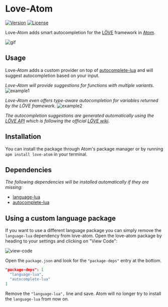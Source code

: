 # Love-Atom

[![Version](https://img.shields.io/badge/Version-3.1.8-blue.svg)](https://github.com/rm-code/love-atom/releases/latest)
[![License](http://img.shields.io/badge/Licence-MIT-brightgreen.svg)](LICENSE.md)

Love-Atom adds smart autocompletion for the [LÖVE](https://love2d.org) framework in [Atom](https://atom.io/).

![gif](https://raw.githubusercontent.com/rm-code/love-atom/master/screenshots/anim.gif)

## Usage

Love-Atom adds a custom provider on top of [autocomplete-lua](https://github.com/dapetcu21/atom-autocomplete-lua) and will suggest autocompletion based on your input.

_Love-Atom will provide suggestions for functions with multiple variants._
![example1](https://raw.githubusercontent.com/rm-code/love-atom/master/screenshots/function_variants.png)

_Love-Atom even offers type-aware autocompletion for variables returned by the LÖVE framework._
![example2](https://raw.githubusercontent.com/rm-code/love-atom/master/screenshots/type_completion.png)

_The autocompletion suggestions are generated automatically using the [LÖVE API](https://github.com/love2d-community/love-api) which is following the official [LÖVE wiki](https://love2d.org/wiki/Main_Page)_.

## Installation

You can install the package through Atom's package manager or by running ```apm install love-atom``` in your terminal.

## Dependencies

_The following dependencies will be installed automatically if they are missing:_

- [language-lua](https://github.com/FireZenk/language-lua)
- [autocomplete-lua](https://github.com/dapetcu21/atom-autocomplete-lua)

## Using a custom language package

If you want to use a different language package you can simply remove the `language-lua` dependency from love-atom. Open the love-atom package by heading to your settings and clicking on "View Code":

![view-code](https://raw.githubusercontent.com/rm-code/love-atom/master/screenshots/view-code.png)

Open the `package.json` and look for the `"package-deps"` entry at the bottom.

```json
"package-deps": [
  "language-lua",
  "autocomplete-lua"
]
```

Remove the `"language-lua",` line and save. Atom will no longer try to install the `language-lua` from now on.
